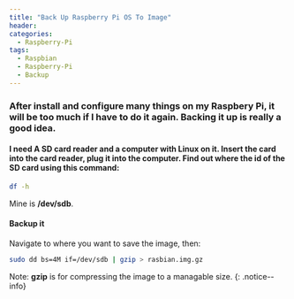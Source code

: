 ```yaml
---
title: "Back Up Raspberry Pi OS To Image"
header:
categories:
  - Raspberry-Pi
tags:
  - Raspbian
  - Raspberry-Pi
  - Backup
---
```


### After install and configure many things on my Raspbery Pi, it will be too much if I have to do it again. Backing it up is really a good idea.

#### I need A SD card reader and a computer with Linux on it. Insert the card into the card reader, plug it into the computer. Find out where the id of the SD card using this command:
```bash
df -h
```
Mine is **/dev/sdb**.

#### Backup it


Navigate to where you want to save the image, then:
```bash
sudo dd bs=4M if=/dev/sdb | gzip > rasbian.img.gz
```

Note: **gzip** is for compressing the image to a managable size.
{: .notice--info}
